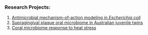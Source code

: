 ### Research Projects:

1. [Antimicrobial mechanism-of-action modeling in *Escherichia coli*](antimicrobial_resistance_modeling/)
2. [Supragingival plaque oral microbiome in Australian juvenile twins](supragingival_plaque_microbiome/)
3. [Coral microbiome response to heat stress](coral_bmc_microbiome/)